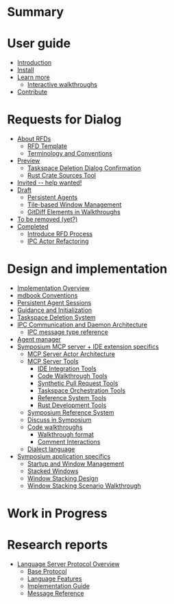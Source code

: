 # Summary

<!-- 
    AGENTS: Please keep this design documentation up-to-date/

    Also, please review appropriate chapters and research reports
    whne looking to learn more details about a specific area.
-->

# User guide

- [Introduction](./introduction.md)
- [Install](./install.md)
- [Learn more](./learn-more/index.md)
  - [Interactive walkthroughs](./learn-more/interactive-walkthroughs.md)
- [Contribute](./contribute.md)

# Requests for Dialog

<!--

A "Request for Dialog" (RFD) is Symposium's version of the RFC process.

Each entry here maps to a file whose name is the shorthand name for the RFD, e.g.,  `./rfds/ide-operations.md`. 

The RFD tracks the feature's progress from design to implementation. They are living documents that are kept up-to-date until the feature is completed.

RFDs may have other associated files in a directory, e.g., `./rfds/ide-operations/auxiliary-data.md`.

RFDs are moved from section to section by the Symposium team members only.

People can propose an RFD by create a PR adding a new file into the early drafts section. It should have a suitable name using "kebab-case" conventions.

-->

- [About RFDs](./rfds/README.md)
    - [RFD Template](./rfds/TEMPLATE.md)
    - [Terminology and Conventions](./rfds/terminology-and-conventions.md)
- [Preview](./rfds/preview.md) <!-- Close to ready, highlighted for attention -->
    - [Taskspace Deletion Dialog Confirmation](./rfds/taskspace-deletion-dialog-confirmation.md)
    - [Rust Crate Sources Tool](./rfds/rust-crate-sources-tool.md)
- [Invited -- help wanted!](./rfds/invited.md) <!-- This where I want someone to take it over -->
- [Draft](./rfds/draft.md) <!-- Early drafts, people start things in this section -->
    - [Persistent Agents](./rfds/persistent-agents.md)
    - [Tile-based Window Management](./rfds/tile-based-window-management.md)
    - [GitDiff Elements in Walkthroughs](./rfds/gitdiff-elements.md)
- [To be removed (yet?)](./rfds/to-be-removed.md) <!-- Decided against doing this for now -->
- [Completed](./rfds/completed.md) <!-- Work is complete -->
    - [Introduce RFD Process](./rfds/introduce-rfd-process.md)
    - [IPC Actor Refactoring](./rfds/ipc-actor-refactoring.md)

# Design and implementation

- [Implementation Overview](./design/implementation-overview.md)
- [mdbook Conventions](./design/mdbook-conventions.md)
- [Persistent Agent Sessions](./design/persistent-agent-sessions.md)
- [Guidance and Initialization](./design/guidance-and-initialization.md)
- [Taskspace Deletion System](./design/taskspace-deletion.md)
- [IPC Communication and Daemon Architecture](./design/daemon.md)
    - [IPC message type reference](./design/ipc_message_type_reference.md)
- [Agent manager](./design/agent-manager.md)
- [Symposium MCP server + IDE extension specifics]()
    - [MCP Server Actor Architecture](./design/mcp-server-actor-architecture.md)
    - [MCP Server Tools](./design/mcp-server.md)
        - [IDE Integration Tools](./design/mcp-tools/ide-integration.md)
        - [Code Walkthrough Tools](./design/mcp-tools/walkthroughs.md)
        - [Synthetic Pull Request Tools](./design/mcp-tools/synthetic-prs.md)
        - [Taskspace Orchestration Tools](./design/mcp-tools/taskspace-orchestration.md)
        - [Reference System Tools](./design/mcp-tools/reference-system.md)
        - [Rust Development Tools](./design/mcp-tools/rust-development.md)
    - [Symposium Reference System](./design/symposium-ref-system.md)
    - [Discuss in Symposium](./design/discuss-in-symposium.md)
    - [Code walkthroughs](./design/walkthroughs.md)
        - [Walkthrough format](./design/walkthrough-format.md)
        - [Comment Interactions](./design/walkthrough-comment-interactions.md)
    - [Dialect language](./design/dialect-language.md)
- [Symposium application specifics]()
    - [Startup and Window Management](./design/startup-and-window-management.md)
    - [Stacked Windows](./design/stacked-windows.md)
    - [Window Stacking Design](./design/window-stacking-design.md)
    - [Window Stacking Scenario Walkthrough](./design/window-stacking-scenario.md)

# Work in Progress

<!-- WIP chapters will be recreated as needed -->

<!--
    AGENTS: "Research Reports" are in-depth documents you can read to learn more
    about a particular topic
-->

# Research reports

- [Language Server Protocol Overview](./research/lsp-overview/README.md)
    - [Base Protocol](./research/lsp-overview/base-protocol.md)
    - [Language Features](./research/lsp-overview/language-features.md)
    - [Implementation Guide](./research/lsp-overview/implementation-guide.md)
    - [Message Reference](./research/lsp-overview/message-reference.md)
